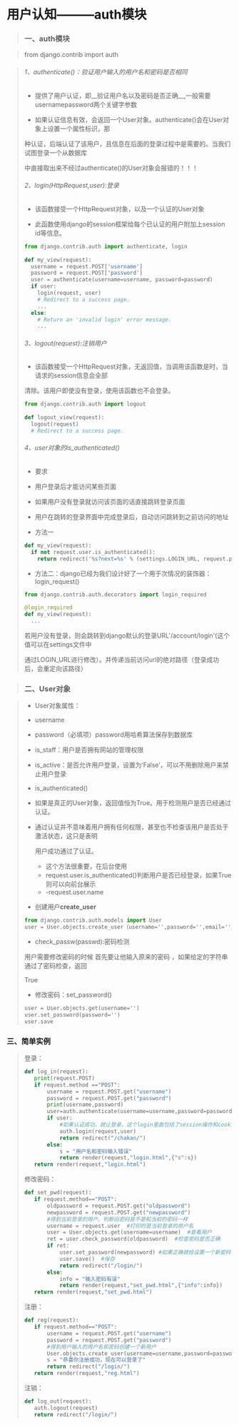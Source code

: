 # 用户认知———auth模块



>### 一、auth模块

>from django.contrib import auth

>###### 1、authenticate()：验证用户输入的用户名和密码是否相同
>
>- 提供了用户认证，即__验证用户名以及密码是否正确__,一般需要usernamepassword两个关键字参数
>
>- 如果认证信息有效，会返回一个User对象。authenticate()会在User对象上设置一个属性标识，那
>
>  种认证，后端认证了该用户，且信息在后面的登录过程中是需要的。当我们试图登录一个从数据库
>
>  中直接取出来不经过authenticate()的User对象会报错的！！！
>
>###### 2、login(HttpRequest,user):登录
>
>- 该函数接受一个HttpRequest对象，以及一个认证的User对象
>
>- 此函数使用django的session框架给每个已认证的用户附加上session id等信息。
>
>  ```python
>  from django.contrib.auth import authenticate, login
>     
>  def my_view(request):
>    username = request.POST['username']
>    password = request.POST['password']
>    user = authenticate(username=username, password=password)
>    if user:
>      login(request, user)
>      # Redirect to a success page.
>      ...
>    else:
>      # Return an 'invalid login' error message.
>      ...
>  ```
>
>###### 3、logout(request):注销用户
>
>- 该函数接受一个HttpRequest对象，无返回值，当调用该函数是时，当请求的session信息会全部
>
>  清除。该用户即使没有登录，使用该函数也不会登录。
>
>  ```python
>  from django.contrib.auth import logout
>     
>  def logout_view(request):
>    logout(request)
>    # Redirect to a success page.
>  ```
>
>###### 4、user对象的is_authenticated()
>
>- 要求
>
>  - 用户登录后才能访问某些页面
>  - 如果用户没有登录就访问该页面的话直接跳转登录页面
>  - 用户在跳转的登录界面中完成登录后，自动访问跳转到之前访问的地址
>
>- 方法一
>
>  ```python
>  def my_view(request):
>    if not request.user.is_authenticated():
>      return redirect('%s?next=%s' % (settings.LOGIN_URL, request.path))
>  ```
>
>- 方法二：django已经为我们设计好了一个用于次情况的装饰器：login_request()
>
>  ```python
>  from django.contrib.auth.decorators import login_required
>        
>  @login_required
>  def my_view(request):
>    ...
>  ```
>
>  若用户没有登录，则会跳转到django默认的登录URL'/account/login'(这个值可以在settings文件中
>
>  通过LOGIN_URL进行修改）。并传递当前访问url的绝对路径（登录成功后，会重定向该路径）

>### 二、User对象

>- User对象属性：
>
>  - username
>  - password（必填项）password用哈希算法保存到数据库
>  - is_staff：用户是否拥有网站的管理权限
>  - is_active：是否允许用户登录，设置为‘False’，可以不用删除用户来禁止用户登录
>
>- is_authenticated()
>
>  - 如果是真正的User对象，返回值恒为True。用于检测用户是否已经通过认证。
>
>  - 通过认证并不意味着用户拥有任何权限，甚至也不检查该用户是否处于激活状态，这只是表明
>
>    用户成功通过了认证。
>
>    - 这个方法很重要，在后台使用
>    - request.user.is_authenticated()判断用户是否已经登录，如果True则可以向前台展示
>    - -request.user.name
>
>- 创建用户**create_user** 
>
>  ```python
>  from django.contrib.auth.models import User
>  user = User.objects.create_user（username='',password='',email=''）
>  ```
>
>- check_passw(passwd):密码检测
>
>  用户需要修改密码的时候 首先要让他输入原来的密码 ，如果给定的字符串通过了密码检查，返回 
>
>  True
>
>- 修改密码：set_password()
>
>  ```python
>  user = User.objects.get(username='')
>  user.set_password(password='')
>  user.save　
>  ```
>

### 三、简单实例

>
>
>登录：
>
>```python
>def log_in(request):
>    print(request.POST)
>    if request.method =="POST":
>        username = request.POST.get("username")
>        password = request.POST.get("password")
>        print(username,password)
>        user=auth.authenticate(username=username,password=password)#验证用户名和密码
>        if user:
>            #如果认证成功，就让登录，这个login里面包括了session操作和cookie
>            auth.login(request,user)
>            return redirect("/chakan/")
>        else:
>            s = "用户名和密码输入错误"
>            return render(request,"login.html",{"s":s})
>    return render(request,"login.html")
>```
>
>
>
>修改密码：
>
>```python
>def set_pwd(request):
>    if request.method=="POST":
>        oldpassword = request.POST.get("oldpassword")
>        newpassword = request.POST.get("newpassword")
>        #得到当前登录的用户，判断旧密码是不是和当前的密码一样
>        username = request.user  #打印的是当前登录的用户名
>        user = User.objects.get(username=username)  #查看用户
>        ret = user.check_password(oldpassword)  #检查密码是否正确
>        if ret:
>            user.set_password(newpassword) #如果正确就给设置一个新密码
>            user.save()  #保存
>            return redirect("/login/")
>        else:
>            info = "输入密码有误"
>            return render(request,"set_pwd.html",{"info":info})
>    return render(request,"set_pwd.html")
>```
>
>
>
>注册：
>
>```python
>def reg(request):
>    if request.method=="POST":
>        username = request.POST.get("username")
>        password = request.POST.get("password")
>        #得到用户输入的用户名和密码创建一个新用户
>        User.objects.create_user(username=username,password=password)  #User是以个对象
>        s = "恭喜你注册成功，现在可以登录了"
>        return redirect("/login/")
>    return render(request,"reg.html")
>```
>
>
>
>注销：
>
>```python
>def log_out(request):
>    auth.logout(request)
>    return redirect("/login/")
>```